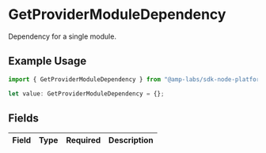 # GetProviderModuleDependency

Dependency for a single module.

## Example Usage

```typescript
import { GetProviderModuleDependency } from "@amp-labs/sdk-node-platform/models/operations";

let value: GetProviderModuleDependency = {};
```

## Fields

| Field       | Type        | Required    | Description |
| ----------- | ----------- | ----------- | ----------- |